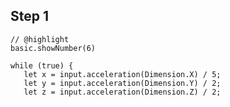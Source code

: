 ## Step 1

```blocks
// @highlight
basic.showNumber(6)

while (true) {
   let x = input.acceleration(Dimension.X) / 5;
   let y = input.acceleration(Dimension.Y) / 2;
   let z = input.acceleration(Dimension.Z) / 2;
```


<script src="https://makecode.com/gh-pages-embed.js"></script><script>makeCodeRender("{{ site.makecode.home_url }}", "{{ site.github.owner_name }}/{{ site.github.repository_name }}");</script>
